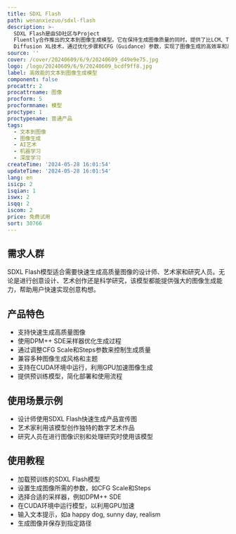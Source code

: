 ```yaml
---
title: SDXL Flash
path: wenanxiezuo/sdxl-flash
description: >-
  SDXL Flash是由SD社区与Project
  Fluently合作推出的文本到图像生成模型。它在保持生成图像质量的同时，提供了比LCM、Turbo、Lightning和Hyper更快的处理速度。该模型基于Stable
  Diffusion XL技术，通过优化步骤和CFG（Guidance）参数，实现了图像生成的高效率和高质量。
source: ''
cover: /cover/20240609/6/9/20240609_d49e9e75.jpg
logo: /logo/20240609/6/9/20240609_bcdf9ff8.jpg
label: 高效能的文本到图像生成模型
component: false
procattr: 2
procattrname: 图像
procform: 5
procformname: 模型
proctype: 1
proctypename: 普通产品
tags:
  - 文本到图像
  - 图像生成
  - AI艺术
  - 机器学习
  - 深度学习
createTime: '2024-05-28 16:01:54'
updateTime: '2024-05-28 16:01:54'
lang: en
isicp: 2
isqian: 1
iswx: 2
isqq: 2
iscom: 2
price: 免费试用
sort: 30766
---
```




## 需求人群
SDXL Flash模型适合需要快速生成高质量图像的设计师、艺术家和研究人员。无论是进行创意设计、艺术创作还是科学研究，该模型都能提供强大的图像生成能力，帮助用户快速实现创意构想。

## 产品特色
* 支持快速生成高质量图像
* 使用DPM++ SDE采样器优化生成过程
* 通过调整CFG Scale和Steps参数来控制生成质量
* 兼容多种图像生成风格和主题
* 支持在CUDA环境中运行，利用GPU加速图像生成
* 提供预训练模型，简化部署和使用流程

## 使用场景示例
* 设计师使用SDXL Flash快速生成产品宣传图
* 艺术家利用该模型创作独特的数字艺术作品
* 研究人员在进行图像识别和处理研究时使用该模型

## 使用教程
* 加载预训练的SDXL Flash模型
* 设置生成图像所需的参数，如CFG Scale和Steps
* 选择合适的采样器，例如DPM++ SDE
* 在CUDA环境中运行模型，以利用GPU加速
* 输入文本提示，如a happy dog, sunny day, realism
* 生成图像并保存到指定路径

  

